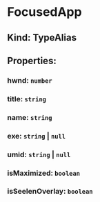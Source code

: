 # **FocusedApp**

## **Kind: TypeAlias**

## **Properties**:

### hwnd: `number`

### title: `string`

### name: `string`

### exe: `string` | `null`

### umid: `string` | `null`

### isMaximized: `boolean`

### isSeelenOverlay: `boolean`
